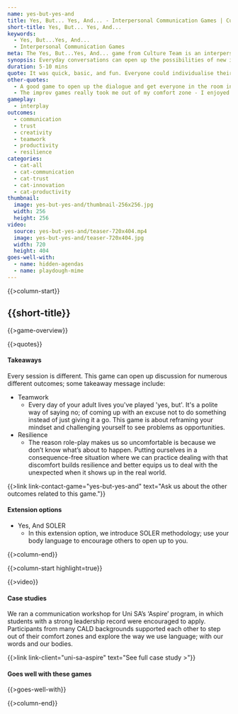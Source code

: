 ```yaml
---
name: yes-but-yes-and
title: Yes, But... Yes, And... - Interpersonal Communication Games | Culture Team
short-title: Yes, But... Yes, And...
keywords:
  - Yes, But...Yes, And...
  - Interpersonal Communication Games
meta: The Yes, But...Yes, And... game from Culture Team is an interpersonal communication game created to help employees open up to conversations at work!
synopsis: Everyday conversations can open up the possibilities of new ideas. Instead of shutting down an idea with a ‘but’ try opening it up with a ‘yes and’.
duration: 5-10 mins
quote: It was quick, basic, and fun. Everyone could individualise their answer and it allowed everyone to participate.
other-quotes:
  - A good game to open up the dialogue and get everyone in the room interacting.
  - The improv games really took me out of my comfort zone - I enjoyed it too. It’ll help me participate in things in real life that I’m not confident in
gameplay: 
  - interplay
outcomes:
  - communication
  - trust
  - creativity
  - teamwork
  - productivity
  - resilience
categories:
  - cat-all
  - cat-communication
  - cat-trust
  - cat-innovation
  - cat-productivity
thumbnail: 
  image: yes-but-yes-and/thumbnail-256x256.jpg
  width: 256
  height: 256
video:
  source: yes-but-yes-and/teaser-720x404.mp4
  image: yes-but-yes-and/teaser-720x404.jpg
  width: 720
  height: 404
goes-well-with:
  - name: hidden-agendas
  - name: playdough-mime
---
```

{{>column-start}}

## {{short-title}}

{{>game-overview}}

{{>quotes}}

#### Takeaways

Every session is different. This game can open up discussion for numerous different outcomes; some takeaway message include:

* Teamwork
  * Every day of your adult lives you've played 'yes, but'. It's a polite way of saying no; of coming up with an excuse not to do something instead of just giving it a go. This game is about reframing your mindset and challenging yourself to see problems as opportunities.
* Resilience
  * The reason role-play makes us so uncomfortable is because we don’t know what’s about to happen. Putting ourselves in a consequence-free situation where we can practice dealing with that discomfort builds resilience and better equips us to deal with the unexpected when it shows up in the real world.

{{>link link-contact-game="yes-but-yes-and" text="Ask us about the other outcomes related to this game."}}

#### Extension options

* Yes, And SOLER
  * In this extension option, we introduce SOLER methodology; use your body language to encourage others to open up to you.

{{>column-end}}

{{>column-start highlight=true}}

{{>video}}

#### Case studies

We ran a communication workshop for Uni SA’s ‘Aspire’ program, in which students with a strong leadership record were encouraged to apply. Participants from many CALD backgrounds supported each other to step out of their comfort zones and explore the way we use language; with our words and our bodies.

{{>link link-client="uni-sa-aspire" text="See full case study >"}}

#### Goes well with these games

{{>goes-well-with}}

{{>column-end}}
